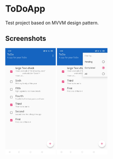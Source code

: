 # ToDoApp
Test project based on MVVM design pattern.

## Screenshots
<img
	src="https://github.com/deviknitkkr/ToDoApp/blob/master/images/Screenshot_2.jpg"
	alt="Screenshot" width="160"/>
<img
	src="https://github.com/deviknitkkr/ToDoApp/blob/master/images/Screenshot_3.jpg"
	alt="Screenshot with soft keyboard" width="160"/>

